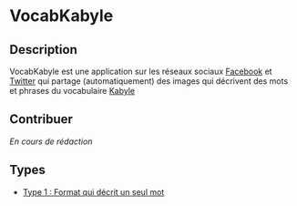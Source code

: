 # VocabKabyle


## Description

VocabKabyle est une application sur les réseaux sociaux [Facebook](https://facebook.com/VocabKabyle) et [Twitter](https://twitter.com/VocabKabyle) qui partage (automatiquement) des images qui décrivent des mots et phrases du vocabulaire [Kabyle](https://fr.wikipedia.org/wiki/Kabyle)


## Contribuer 
*En cours de rédaction*

## Types 

* [Type 1 : Format qui décrit un seul mot](https://github.com/VocabKabyle/VocabKabyle/blob/master/Type_1/README.md)
